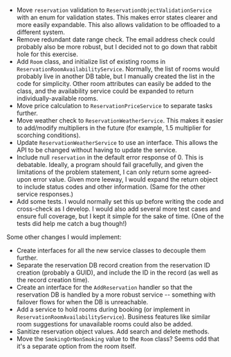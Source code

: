 - Move `reservation` validation to `ReservationObjectValidationService` with an enum for validation states. This makes error states clearer and more easily expandable. This also allows validation to be offloaded to a different system.
- Remove redundant date range check. The email address check could probably also be more robust, but I decided not to go down that rabbit hole for this exercise.
- Add `Room` class, and initialize list of existing rooms in `ReservationRoomAvailabilityService`. Normally, the list of rooms would probably live in another DB table, but I manually created the list in the code for simplicity. Other room attributes can easily be added to the class, and the availability service could be expanded to return individually-available rooms.
- Move price calculation to `ReservationPriceService` to separate tasks further.
- Move weather check to `ReservationWeatherService`. This makes it easier to add/modify multipliers in the future (for example, 1.5 multiplier for scorching conditions).
- Update `ReservationWeatherService` to use an interface. This allows the API to be changed without having to update the service.
- Include null `reservation` in the default error response of 0. This is debatable. Ideally, a program should fail gracefully, and given the limitations of the problem statement, I can only return some agreed-upon error value. Given more leeway, I would expand the return object to include status codes and other information. (Same for the other service responses.)
- Add some tests. I would normally set this up before writing the code and cross-check as I develop. I would also add several more test cases and ensure full coverage, but I kept it simple for the sake of time. (One of the tests did help me catch a bug though!)

Some other changes I would implement:
- Create interfaces for all the new service classes to decouple them further.
- Separate the reservation DB record creation from the reservation ID creation (probably a GUID), and include the ID in the record (as well as the record creation time).
- Create an interface for the `AddReservation` handler so that the reservation DB is handled by a more robust service -- something with failover flows for when the DB is unreachable.
- Add a service to hold rooms during booking (or implement in `ReservationRoomAvailabilityService`). Business features like similar room suggestions for unavailable rooms could also be added.
- Sanitize reservation object values. Add search and delete methods.
- Move the `SmokingOrNonSmoking` value to the `Room` class? Seems odd that it's a separate option from the room itself.